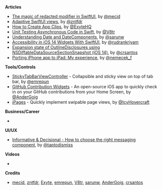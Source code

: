 
**Articles**

* [The magic of redacted modifier in SwiftUI](https://swiftwithmajid.com/2020/10/22/the-magic-of-redacted-modifier-in-swiftui/), by [@mecid](https://twitter.com/mecid)
* [Adaptive SwiftUI views](https://fivestars.blog/swiftui/adaptive-swiftui-views.html), by [@zntfdr](https://twitter.com/zntfdr)
* [How to Create App Clips](https://exyte.com/blog/how-to-create-app-clips), by [@ExyteHQ](https://twitter.com/ExyteHQ)
* [Unit Testing Asynchronous Code in Swift](https://www.vadimbulavin.com/unit-testing-async-code-in-swift/), by [@V8tr](https://twitter.com/V8tr)
* [Understanding Date and DateComponents](https://sarunw.com/posts/understanding-date-and-datecomponents/), by [@sarunw](https://twitter.com/sarunw)
* [Accessibility in iOS 14 Widgets With SwiftUI](https://medium.com/better-programming/accessibility-in-ios-14-widgets-with-swiftui-83656bdb68e2), by [@rudrankriyam](https://twitter.com/rudrankriyam)
* [Expansion state of OutlineDisclosures using NSDiffableDataSourceSectionSnapshot (iOS 14)](https://crsantos.info/uicollectionviewdiffabledatasource-outline/), by [@crsantos](https://twitter.com/crsantos)
* [Porting iPhone app to iPad: My experience](https://nemecek.be/blog/55/porting-iphone-app-to-ipad-my-experience), by [@nemecek_f](https://twitter.com/nemecek_f)

**Tools/Controls**

* [StickyTabBarViewController](https://github.com/emrepun/StickyTabBarViewController) - Collapsible and sticky view on top of tab bar, by [@emrepun](https://github.com/emrepun)
* [GitHub Contribution Widgets](https://github.com/AnderGoig/github-contributions-ios) - An open-source iOS app to quickly check in on your GitHub contributions from your Home Screen, by [@AnderGoig](https://github.com/AnderGoig)
* [iPages](https://github.com/benjaminsage/iPages) - Quickly implement swipable page views, by [@IcyHovercraft](https://twitter.com/IcyHovercraft)

**Business/Career**

* 

**UI/UX**

* [Informative & Decisional - How to choose the right messaging component](https://medium.com/tap-to-dismiss/informative-decisional-b2ed272b4696), by [@taptodismiss](https://twitter.com/taptodismiss)

**Videos**

* 

**Credits**

* [mecid](https://github.com/mecid), [zntfdr](https://github.com/zntfdr), [Exyte](https://github.com/exyte), [emrepun](https://github.com/emrepun), [V8tr](https://github.com/V8tr), [sarunw](https://github.com/sarunw), [AnderGoig](https://github.com/AnderGoig), [crsantos](https://github.com/crsantos)
